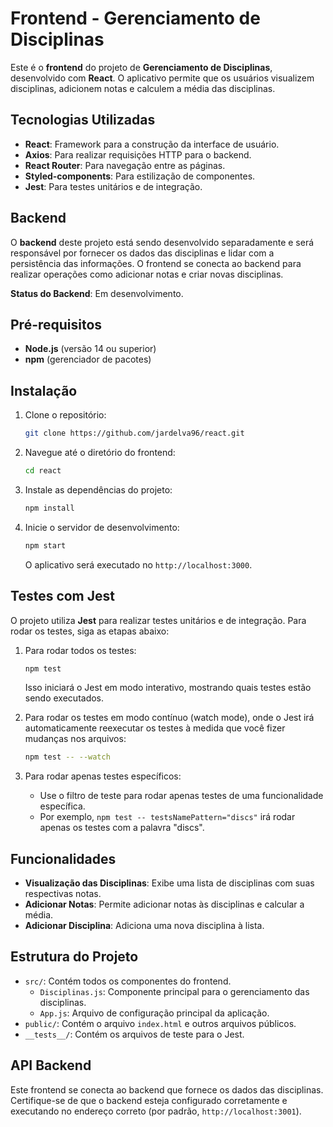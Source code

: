 # Frontend - Gerenciamento de Disciplinas

Este é o **frontend** do projeto de **Gerenciamento de Disciplinas**, desenvolvido com **React**. O aplicativo permite que os usuários visualizem disciplinas, adicionem notas e calculem a média das disciplinas.

## Tecnologias Utilizadas

- **React**: Framework para a construção da interface de usuário.
- **Axios**: Para realizar requisições HTTP para o backend.
- **React Router**: Para navegação entre as páginas.
- **Styled-components**: Para estilização de componentes.
- **Jest**: Para testes unitários e de integração.

## Backend

O **backend** deste projeto está sendo desenvolvido separadamente e será responsável por fornecer os dados das disciplinas e lidar com a persistência das informações. O frontend se conecta ao backend para realizar operações como adicionar notas e criar novas disciplinas.

**Status do Backend**: Em desenvolvimento.

## Pré-requisitos

- **Node.js** (versão 14 ou superior)
- **npm** (gerenciador de pacotes)

## Instalação

1. Clone o repositório:

    ```bash
    git clone https://github.com/jardelva96/react.git
    ```

2. Navegue até o diretório do frontend:

    ```bash
    cd react
    ```

3. Instale as dependências do projeto:

    ```bash
    npm install
    ```

4. Inicie o servidor de desenvolvimento:

    ```bash
    npm start
    ```

   O aplicativo será executado no `http://localhost:3000`.

## Testes com Jest

O projeto utiliza **Jest** para realizar testes unitários e de integração. Para rodar os testes, siga as etapas abaixo:

1. Para rodar todos os testes:

    ```bash
    npm test
    ```

   Isso iniciará o Jest em modo interativo, mostrando quais testes estão sendo executados.

2. Para rodar os testes em modo contínuo (watch mode), onde o Jest irá automaticamente reexecutar os testes à medida que você fizer mudanças nos arquivos:

    ```bash
    npm test -- --watch
    ```

3. Para rodar apenas testes específicos:

    - Use o filtro de teste para rodar apenas testes de uma funcionalidade específica.
    - Por exemplo, `npm test -- testsNamePattern="discs"` irá rodar apenas os testes com a palavra "discs".

## Funcionalidades

- **Visualização das Disciplinas**: Exibe uma lista de disciplinas com suas respectivas notas.
- **Adicionar Notas**: Permite adicionar notas às disciplinas e calcular a média.
- **Adicionar Disciplina**: Adiciona uma nova disciplina à lista.

## Estrutura do Projeto

- `src/`: Contém todos os componentes do frontend.
  - `Disciplinas.js`: Componente principal para o gerenciamento das disciplinas.
  - `App.js`: Arquivo de configuração principal da aplicação.
- `public/`: Contém o arquivo `index.html` e outros arquivos públicos.
- `__tests__/`: Contém os arquivos de teste para o Jest.

## API Backend

Este frontend se conecta ao backend que fornece os dados das disciplinas. Certifique-se de que o backend esteja configurado corretamente e executando no endereço correto (por padrão, `http://localhost:3001`).


